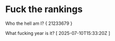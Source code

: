 # Fuck the rankings

Who the hell am I?
{ 21233679 }

What fucking year is it?
[ 2025-07-10T15:33:20Z ]
